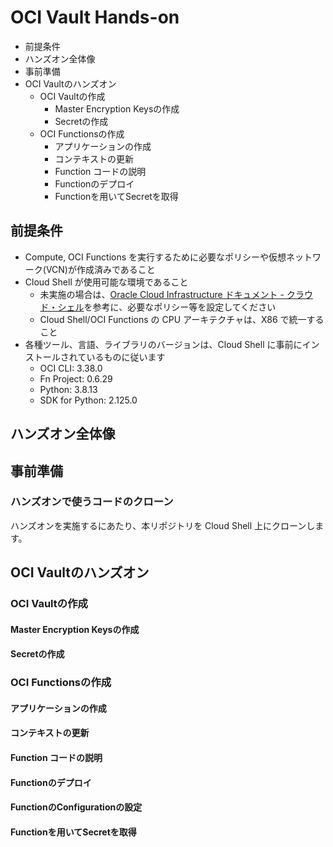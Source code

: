 # OCI Vault Hands-on

* 前提条件
* ハンズオン全体像
* 事前準備
* OCI Vaultのハンズオン
    * OCI Vaultの作成
        * Master Encryption Keysの作成
        * Secretの作成
    * OCI Functionsの作成
        * アプリケーションの作成
        * コンテキストの更新
        * Function コードの説明
        * Functionのデプロイ
        * Functionを用いてSecretを取得


## 前提条件
* Compute, OCI Functions を実行するために必要なポリシーや仮想ネットワーク(VCN)が作成済みであること
* Cloud Shell が使用可能な環境であること
    * 未実施の場合は、[Oracle Cloud Infrastructure ドキュメント - クラウド・シェル](#https://docs.oracle.com/ja-jp/iaas/Content/API/Concepts/cloudshellintro.htm)を参考に、必要なポリシー等を設定してください
    * Cloud Shell/OCI Functions の CPU アーキテクチャは、X86 で統一すること
* 各種ツール、言語、ライブラリのバージョンは、Cloud Shell に事前にインストールされているものに従います
    * OCI CLI: 3.38.0
    * Fn Project: 0.6.29
    * Python: 3.8.13
    * SDK for Python: 2.125.0

## ハンズオン全体像

## 事前準備
### ハンズオンで使うコードのクローン
ハンズオンを実施するにあたり、本リポジトリを Cloud Shell 上にクローンします。



## OCI Vaultのハンズオン
### OCI Vaultの作成
#### Master Encryption Keysの作成
#### Secretの作成
### OCI Functionsの作成
#### アプリケーションの作成
#### コンテキストの更新
#### Function コードの説明
#### Functionのデプロイ
#### FunctionのConfigurationの設定
#### Functionを用いてSecretを取得
